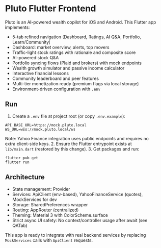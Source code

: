 # Pluto Flutter Frontend

Pluto is an AI-powered wealth copilot for iOS and Android. This Flutter app implements:
- 5-tab refined navigation (Dashboard, Ratings, AI Q&A, Portfolio, Learn/Community)
- Dashboard: market overview, alerts, top movers
- Traffic-light stock ratings with rationale and composite score
- AI-powered stock Q&A
- Portfolio syncing flows (Plaid and brokers) with mock endpoints
- Wealth growth simulator and passive income calculator
- Interactive financial lessons
- Community leaderboard and peer features
- Multi-tier monetization ready (premium flags via local storage)
- Environment-driven configuration with `.env`

## Run

1. Create a `.env` file at project root (or copy `.env.example`):
```
API_BASE_URL=https://mock.pluto.local
WS_URL=wss://mock.pluto.local/ws
```
Note: Yahoo Finance integration uses public endpoints and requires no extra client-side keys.
2. Ensure the Flutter entrypoint exists at `lib/main.dart` (restored by this change).
3. Get packages and run:
```
flutter pub get
flutter run
```

## Architecture

- State management: Provider
- Services: ApiClient (env-based), YahooFinanceService (quotes), MockServices for dev
- Storage: SharedPreferences wrapper
- Routing: AppRouter (centralized)
- Theming: Material 3 with ColorScheme.surface
- Strict async UI safety: No context/controller usage after await (see QATab)

This app is ready to integrate with real backend services by replacing `MockServices` calls with `ApiClient` requests.
